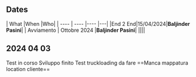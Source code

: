 ## Dates
|   What   |When      |Who|
| ---- | ---- |---- |---|
|End 2 End|15/04/2024|**Baljinder Pasini**|
| Avviamento     |    Ottobre 2024  |**Baljinder Pasini**|
||||

## 2024 04 03
Test in corso
Sviluppo finito
Test truckloading da fare
==Manca mappatura location cliente==



